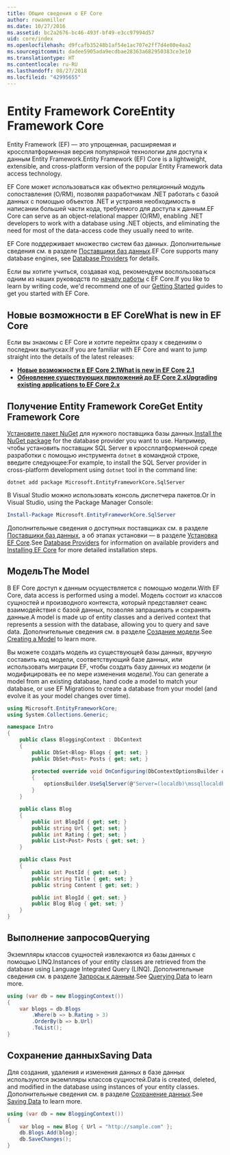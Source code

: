 ```yaml
---
title: Общие сведения о EF Core
author: rowanmiller
ms.date: 10/27/2016
ms.assetid: bc2a2676-bc46-493f-bf49-e3cc97994d57
uid: core/index
ms.openlocfilehash: d9fcafb35248b1af54e1ac707e2ff7d4e80e4aa2
ms.sourcegitcommit: dadee5905ada9ecdbae28363a682950383ce3e10
ms.translationtype: HT
ms.contentlocale: ru-RU
ms.lasthandoff: 08/27/2018
ms.locfileid: "42995655"
---
```

# <a name="entity-framework-core"></a><span data-ttu-id="5fefe-102">Entity Framework Core</span><span class="sxs-lookup"><span data-stu-id="5fefe-102">Entity Framework Core</span></span>

<span data-ttu-id="5fefe-103">Entity Framework (EF) — это упрощенная, расширяемая и кроссплатформенная версия популярной технологии для доступа к данным Entity Framework.</span><span class="sxs-lookup"><span data-stu-id="5fefe-103">Entity Framework (EF) Core is a lightweight, extensible, and cross-platform version of the popular Entity Framework data access technology.</span></span>

<span data-ttu-id="5fefe-104">EF Core может использоваться как объектно реляционный модуль сопоставления (O/RM), позволяя разработчикам .NET работать с базой данных с помощью объектов .NET и устраняя необходимость в написании большей части кода, требуемого для доступа к данным.</span><span class="sxs-lookup"><span data-stu-id="5fefe-104">EF Core can serve as an object-relational mapper (O/RM), enabling .NET developers to work with a database using .NET objects, and eliminating the need for most of the data-access code they usually need to write.</span></span>

<span data-ttu-id="5fefe-105">EF Core поддерживает множество систем баз данных. Дополнительные сведения см. в разделе [Поставщики баз данных](providers/index.md).</span><span class="sxs-lookup"><span data-stu-id="5fefe-105">EF Core supports many database engines, see [Database Providers](providers/index.md) for details.</span></span>

<span data-ttu-id="5fefe-106">Если вы хотите учиться, создавая код, рекомендуем воспользоваться одним из наших руководств по [началу работы](get-started/index.md) с EF Core.</span><span class="sxs-lookup"><span data-stu-id="5fefe-106">If you like to learn by writing code, we'd recommend one of our [Getting Started](get-started/index.md) guides to get you started with EF Core.</span></span>

## <a name="what-is-new-in-ef-core"></a><span data-ttu-id="5fefe-107">Новые возможности в EF Core</span><span class="sxs-lookup"><span data-stu-id="5fefe-107">What is new in EF Core</span></span>

<span data-ttu-id="5fefe-108">Если вы знакомы с EF Core и хотите перейти сразу к сведениям о последних выпусках:</span><span class="sxs-lookup"><span data-stu-id="5fefe-108">If you are familiar with EF Core and want to jump straight into the details of the latest releases:</span></span>

- <span data-ttu-id="5fefe-109">**[Новые возможности в EF Core 2.1](xref:core/what-is-new/ef-core-2.1)**</span><span class="sxs-lookup"><span data-stu-id="5fefe-109">**[What is new in EF Core 2.1](xref:core/what-is-new/ef-core-2.1)**</span></span>
- <span data-ttu-id="5fefe-110">**[Обновление существующих приложений до EF Core 2.x](xref:core/miscellaneous/1x-2x-upgrade)**</span><span class="sxs-lookup"><span data-stu-id="5fefe-110">**[Upgrading existing applications to EF Core 2.x](xref:core/miscellaneous/1x-2x-upgrade)**</span></span>


## <a name="get-entity-framework-core"></a><span data-ttu-id="5fefe-111">Получение Entity Framework Core</span><span class="sxs-lookup"><span data-stu-id="5fefe-111">Get Entity Framework Core</span></span>

<span data-ttu-id="5fefe-112">[Установите пакет NuGet](https://docs.nuget.org/ndocs/quickstart/use-a-package) для нужного поставщика базы данных.</span><span class="sxs-lookup"><span data-stu-id="5fefe-112">[Install the NuGet package](https://docs.nuget.org/ndocs/quickstart/use-a-package) for the database provider you want to use.</span></span> <span data-ttu-id="5fefe-113">Например, чтобы установить поставщик SQL Server в кроссплатформенной среде разработки с помощью инструмента `dotnet` в командной строке, введите следующее:</span><span class="sxs-lookup"><span data-stu-id="5fefe-113">For example, to install the SQL Server provider in cross-platform development using `dotnet` tool in the command line:</span></span>

``` Console
dotnet add package Microsoft.EntityFrameworkCore.SqlServer
```

<span data-ttu-id="5fefe-114">В Visual Studio можно использовать консоль диспетчера пакетов.</span><span class="sxs-lookup"><span data-stu-id="5fefe-114">Or in Visual Studio, using the Package Manager Console:</span></span>

``` PowerShell
Install-Package Microsoft.EntityFrameworkCore.SqlServer
```
<span data-ttu-id="5fefe-115">Дополнительные сведения о доступных поставщиках см. в разделе [Поставщики баз данных](providers/index.md), а об этапах установки — в разделе [Установка EF Core](get-started/install/index.md).</span><span class="sxs-lookup"><span data-stu-id="5fefe-115">See [Database Providers](providers/index.md) for information on available providers and [Installing EF Core](get-started/install/index.md) for more detailed installation steps.</span></span>

## <a name="the-model"></a><span data-ttu-id="5fefe-116">Модель</span><span class="sxs-lookup"><span data-stu-id="5fefe-116">The Model</span></span>

<span data-ttu-id="5fefe-117">В EF Core доступ к данным осуществляется с помощью модели.</span><span class="sxs-lookup"><span data-stu-id="5fefe-117">With EF Core, data access is performed using a model.</span></span> <span data-ttu-id="5fefe-118">Модель состоит из классов сущностей и производного контекста, который представляет сеанс взаимодействия с базой данных, позволяя запрашивать и сохранять данные.</span><span class="sxs-lookup"><span data-stu-id="5fefe-118">A model is made up of entity classes and a derived context that represents a session with the database, allowing you to query and save data.</span></span> <span data-ttu-id="5fefe-119">Дополнительные сведения см. в разделе [Создание модели](modeling/index.md).</span><span class="sxs-lookup"><span data-stu-id="5fefe-119">See [Creating a Model](modeling/index.md) to learn more.</span></span>

<span data-ttu-id="5fefe-120">Вы можете создать модель из существующей базы данных, вручную составить код модели, соответствующий базе данных, или использовать миграции EF, чтобы создать базу данных из модели (и модифицировать ее по мере изменения модели).</span><span class="sxs-lookup"><span data-stu-id="5fefe-120">You can generate a model from an existing database, hand code a model to match your database, or use EF Migrations to create a database from your model (and evolve it as your model changes over time).</span></span>

``` csharp
using Microsoft.EntityFrameworkCore;
using System.Collections.Generic;

namespace Intro
{
    public class BloggingContext : DbContext
    {
        public DbSet<Blog> Blogs { get; set; }
        public DbSet<Post> Posts { get; set; }

        protected override void OnConfiguring(DbContextOptionsBuilder optionsBuilder)
        {
            optionsBuilder.UseSqlServer(@"Server=(localdb)\mssqllocaldb;Database=MyDatabase;Trusted_Connection=True;");
        }
    }

    public class Blog
    {
        public int BlogId { get; set; }
        public string Url { get; set; }
        public int Rating { get; set; }
        public List<Post> Posts { get; set; }
    }

    public class Post
    {
        public int PostId { get; set; }
        public string Title { get; set; }
        public string Content { get; set; }

        public int BlogId { get; set; }
        public Blog Blog { get; set; }
    }
}
```

## <a name="querying"></a><span data-ttu-id="5fefe-121">Выполнение запросов</span><span class="sxs-lookup"><span data-stu-id="5fefe-121">Querying</span></span>

<span data-ttu-id="5fefe-122">Экземпляры классов сущностей извлекаются из базы данных с помощью LINQ.</span><span class="sxs-lookup"><span data-stu-id="5fefe-122">Instances of your entity classes are retrieved from the database using Language Integrated Query (LINQ).</span></span> <span data-ttu-id="5fefe-123">Дополнительные сведения см. в разделе [Запросы к данным](querying/index.md).</span><span class="sxs-lookup"><span data-stu-id="5fefe-123">See [Querying Data](querying/index.md) to learn more.</span></span>

``` csharp
using (var db = new BloggingContext())
{
    var blogs = db.Blogs
        .Where(b => b.Rating > 3)
        .OrderBy(b => b.Url)
        .ToList();
}
```

## <a name="saving-data"></a><span data-ttu-id="5fefe-124">Сохранение данных</span><span class="sxs-lookup"><span data-stu-id="5fefe-124">Saving Data</span></span>

<span data-ttu-id="5fefe-125">Для создания, удаления и изменения данных в базе данных используются экземпляры классов сущностей.</span><span class="sxs-lookup"><span data-stu-id="5fefe-125">Data is created, deleted, and modified in the database using instances of your entity classes.</span></span> <span data-ttu-id="5fefe-126">Дополнительные сведения см. в разделе [Сохранение данных](saving/index.md).</span><span class="sxs-lookup"><span data-stu-id="5fefe-126">See [Saving Data](saving/index.md) to learn more.</span></span>

``` csharp
using (var db = new BloggingContext())
{
    var blog = new Blog { Url = "http://sample.com" };
    db.Blogs.Add(blog);
    db.SaveChanges();
}
```
